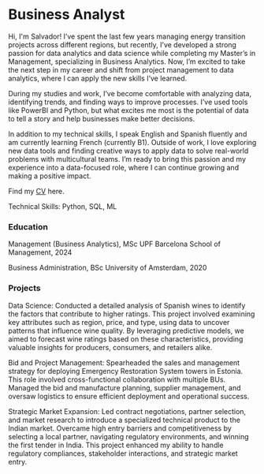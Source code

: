 # Business Analyst

Hi, I'm Salvador! I’ve spent the last few years managing energy transition projects across different regions, but recently, I’ve developed a strong passion for data analytics and data science while completing my Master’s in Management, specializing in Business Analytics. Now, I’m excited to take the next step in my career and shift from project management to data analytics, where I can apply the new skills I’ve learned.

During my studies and work, I’ve become comfortable with analyzing data, identifying trends, and finding ways to improve processes. I’ve used tools like PowerBI and Python, but what excites me most is the potential of data to tell a story and help businesses make better decisions.

In addition to my technical skills, I speak English and Spanish fluently and am currently learning French (currently B1). Outside of work, I love exploring new data tools and finding creative ways to apply data to solve real-world problems with multicultural teams. I’m ready to bring this passion and my experience into a data-focused role, where I can continue growing and making a positive impact.

Find my [CV](/assets/files/CV.pdf) here.

Technical Skills: Python, SQL, ML

### Education
Management (Business Analytics), MSc
UPF Barcelona School of Management, 2024

Business Administration, BSc
University of Amsterdam, 2020

### Projects

Data Science: Conducted a detailed analysis of Spanish wines to identify the factors that contribute to higher ratings. This project involved examining key attributes such as region, price, and type, using data to uncover patterns that influence wine quality. By leveraging predictive models, we aimed to forecast wine ratings based on these characteristics, providing valuable insights for producers, consumers, and retailers alike.

Bid and Project Management: Spearheaded the sales and management strategy for deploying Emergency Restoration System towers in Estonia. This role involved cross-functional collaboration with multiple BUs. Managed the bid and manufacture planning, supplier management, and oversaw logistics to ensure efficient deployment and operational success.

Strategic Market Expansion: Led contract negotiations, partner selection, and market research to introduce a specialized technical product to the Indian market. Overcame high entry barriers and competitiveness by selecting a local partner, navigating regulatory environments, and winning the first tender in India. This project enhanced my ability to handle regulatory compliances, stakeholder interactions, and strategic market entry.
